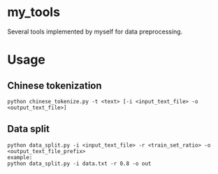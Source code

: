 # my_tools
Several tools implemented by myself for data preprocessing.

# Usage
## Chinese tokenization
```
python chinese_tokenize.py -t <text> [-i <input_text_file> -o <output_text_file>]
```
## Data split
```
python data_split.py -i <input_text_file> -r <train_set_ratio> -o <output_text_file_prefix>
example:
python data_split.py -i data.txt -r 0.8 -o out
```
